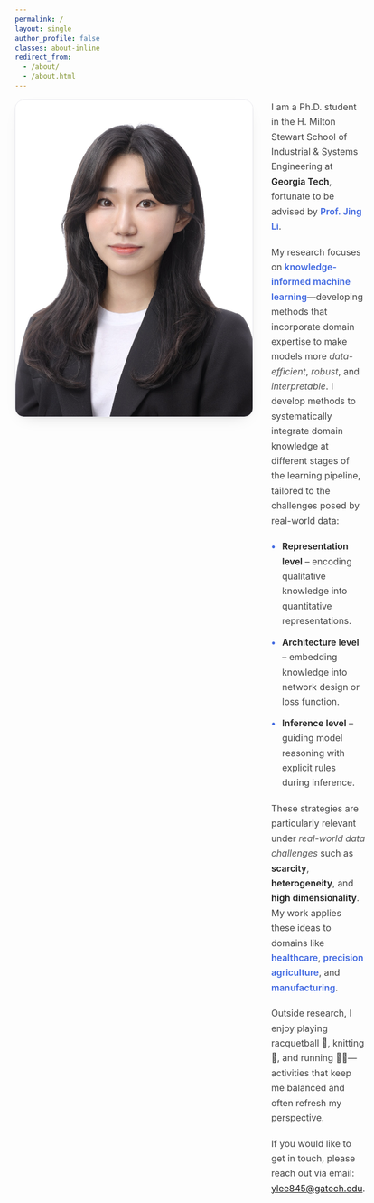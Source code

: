 ```yaml
---
permalink: /
layout: single
author_profile: false
classes: about-inline
redirect_from: 
  - /about/
  - /about.html
---
```

<style>
.about-inline .page__content {
  max-width: 950px;
  padding: 0 .5rem;
}
@import url('https://fonts.googleapis.com/css2?family=Inter:wght@300;400;600;800&display=swap');

.about-inline .page__content { max-width: 950px; padding: 0 .5rem; }

/* 사진+소개 나란히 */
.intro{
  display:flex;
  align-items:flex-start;   /* ← 여기! center -> flex-start */
  gap:2rem;
  margin:1rem 0 2rem;
}
.intro__img{
  width:420px; max-width:45vw; height:auto;
  border-radius:16px; border:1px solid #e9e9ee;
  box-shadow:0 1px 2px rgba(0,0,0,.05), 0 10px 28px -18px rgba(0,0,0,.25);
  flex-shrink:0;            /* ← 텍스트에 밀리지 않게 고정 */
}

/* 모바일 */
@media (max-width:900px){
  .intro{ flex-direction:column; align-items:flex-start; gap:1.25rem; }
  .intro__img{ width:100%; max-width:640px; }
}

/* 본문 타이포 */
.aboutme{
  font-family:'Inter','Roboto',Arial,Helvetica,sans-serif;
  max-width:75ch; line-height:1.65; color:#444; font-size:1rem;
}

.aboutme p {
  margin: 0 0 1.2rem;
}

.aboutme h2 {
  font-size: 1.6rem;
  font-weight: 700;
  margin-bottom: 1rem;
  color: #444;
}

.aboutme ul {
  list-style: none;
  padding: 0;
  margin: 0 0 1.2rem;
}

.aboutme li {
  margin: 0.7rem 0;
  padding-left: 1.2rem;
  position: relative;
}

.aboutme li::before {
  content: "•";
  position: absolute;
  left: 0;
  color: #4169E1; /* Royal Blue dot */
  font-weight: 700;
}

.aboutme strong {
  font-weight: 600;
  color: #222;
}

.aboutme em {
  font-style: italic;
  color: #555;
}
</style>

<div class="intro">
  <!-- ⬇️ 사진 경로만 바꿔주세요 -->
  <img class="intro__img" src="/images/prof_headshot7.jpg" alt="Yeonju Lee">

  <!-- 기존 소개 블록 그대로 -->
  <div class="aboutme">
    <p>
    I am a Ph.D. student in the H. Milton Stewart School of Industrial & Systems Engineering at 
    <strong>Georgia Tech</strong>, fortunate to be advised by <strong style="color:#4169E1;">Prof. Jing Li</strong>.
  </p>

  <p>
    My research focuses on <strong style="color:#4169E1;">knowledge-informed machine learning</strong>—developing methods that incorporate domain expertise to make models more <em>data-efficient</em>, <em>robust</em>, and <em>interpretable</em>. 
    I develop methods to systematically integrate domain knowledge at different stages of the learning pipeline, tailored to the challenges posed by real-world data:
  </p>

  <ul>
    <li><strong>Representation level</strong> – encoding qualitative knowledge into quantitative representations.</li>
    <li><strong>Architecture level</strong> – embedding knowledge into network design or loss function.</li>
    <li><strong>Inference level</strong> – guiding model reasoning with explicit rules during inference.</li>
  </ul>

  <p>
    These strategies are particularly relevant under <em>real-world data challenges</em> such as 
    <strong>scarcity</strong>, <strong>heterogeneity</strong>, and 
    <strong>high dimensionality</strong>. My work applies these ideas to domains like 
    <strong style="color:#4169E1;">healthcare</strong>, 
    <strong style="color:#4169E1;">precision agriculture</strong>, and 
    <strong style="color:#4169E1;">manufacturing</strong>.
  </p>

  <p>
  Outside research, I enjoy playing racquetball 🎾, knitting 🧶, and running 🏃‍♀️—activities that keep me balanced and often refresh my perspective.  
  </p>

  <p>
  If you would like to get in touch, please reach out via email: <a href="mailto:ylee845@gatech.edu">ylee845@gatech.edu</a>. 
  </p>
</div>
 
